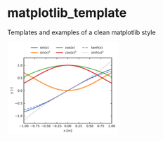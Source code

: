 # matplotlib_template
Templates and examples of a clean matplotlib style

<img src="https://github.com/giusirianni/matplotlib_template/blob/main/fig1.png?raw=true" width=50% height=50%>
